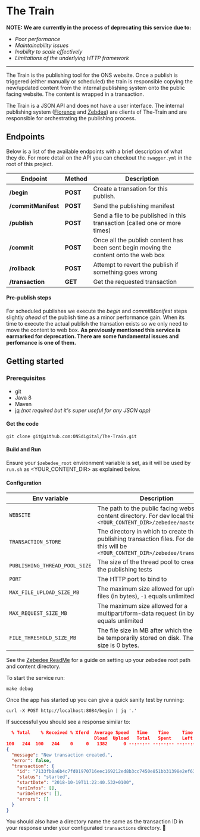 # The Train

**NOTE: We are currently in the process of deprecating this service due to:**
 - _Poor performance_
 - _Maintainability issues_
 - _Inability to scale effectively_
 - _Limitations of the underlying HTTP framework_ 
***

The Train is the publishing tool for the ONS website. Once a publish is triggered (either manually or scheduled) the 
train is responsible copying the new/updated content from the internal publishing system onto the public facing 
website. The content is wrapped in a transaction. 


The Train is a JSON API and does not have a user interface. The internal publishing system ([Florence][2] 
and [Zebdee][1]) are clients of The-Train and are responsible for orchestrating the publishing process.  

## Endpoints

Below is a list of the available endpoints with a brief description of what they do. For more detail on the API you 
can checkout the `swagger.yml` in the root of this project.
 
| Endpoint               | Method    | Description                                                               |
| ---------------------- | --------- | --------------------------------------------------------------------------| 
| **/begin**             | **POST**  | Create a transation for this publish.                                      |
| **/commitManifest**    | **POST**  | Send the publishing manifest                                               |
| **/publish**           | **POST**  | Send a file to be published in this transaction (called one or more times)  |
| **/commit**            | **POST**  | Once all the publish content has been sent begin moving the content onto the web box |
| **/rollback**          | **POST**  | Attempt to revert the publish if something goes wrong |
| **/transaction**       | **GET**   | Get the requested transaction |

#### Pre-publish steps
For scheduled publishes we execute the _begin_ and _commitManifest_ steps slightly _ahead_ of the publish time as a 
minor performance gain. When its time to execute the actual publish the transation exists so we only need to move the
 content to web box. **As previously mentioned this service is earmarked for deprecation. There are some fundamental
  issues and perfomance is one of them.** 

## Getting started

### Prerequisites 
- git
- Java 8
- Maven
- [jq][3] _(not required but it's super useful for any JSON app)_

#### Get the code
```
git clone git@github.com:ONSdigital/The-Train.git
```

#### Build and Run
Ensure your `$zebedee_root` environment variable is set, as it will be used by `run.sh` as <YOUR_CONTENT_DIR> as explained below.

#### Configuration
| Env variable         | Description  |
| -------------------- | ------------ | 
| `WEBSITE`            | The path to the public facing website content directory. For dev local this will be `<YOUR_CONTENT_DIR>/zebedee/master` |
| `TRANSACTION_STORE`  | The directory in which to create the publishing transaction files. For dev local this will be `<YOUR_CONTENT_DIR>/zebedee/transactions` |
| `PUBLISHING_THREAD_POOL_SIZE`  | The size of the thread pool to create for the publishing tests |
| `PORT`  | The HTTP port to bind to |
| `MAX_FILE_UPLOAD_SIZE_MB`  | The maximum size allowed for uploaded files (in bytes), `-1` equals unlimited  |
| `MAX_REQUEST_SIZE_MB`  | The maximum size allowed for a multipart/form-data request (in bytes), `-1` equals unlimited |
| `FILE_THRESHOLD_SIZE_MB`  | The file size in MB after which the file will be temporarily stored on disk. The default size is 0 bytes. |

See the [Zebedee ReadMe][1] for a guide on setting up your zebedee root path and content directory.

To start the service run:
 ```
 make debug
 ``` 
Once the app has started up you can give a quick sanity test by running:
```
curl -X POST http://localhost:8084/begin | jq '.'
```
If successful you should see a response similar to:
```json
  % Total    % Received % Xferd  Average Speed   Time    Time     Time  Current
                                 Dload  Upload   Total   Spent    Left  Speed
100   244  100   244    0     0   1382      0 --:--:-- --:--:-- --:--:--  1386
{
  "message": "New transaction created.",
  "error": false,
  "transaction": {
    "id": "7133fb0a6b4c7fd01970716eec169212ed8b3cc7450e851bb31398e2ef63c4cc",
    "status": "started",
    "startDate": "2018-10-19T11:22:40.532+0100",
    "uriInfos": [],
    "uriDeletes": [],
    "errors": []
  }
}
```

You should also have a directory name the same as the transaction ID in your response under your 
configurated `transactions` directory. :tada:


[1]: https://github.com/ONSdigital/zebedee
[2]: https://github.com/ONSdigital/florence
[3]: https://stedolan.github.io/jq/tutorial/
